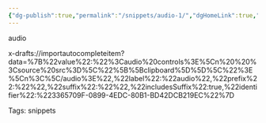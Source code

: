 ```yaml
---
{"dg-publish":true,"permalink":"/snippets/audio-1/","dgHomeLink":true,"dgPassFrontmatter":false}
---
```


audio

x-drafts://importautocompleteitem?data=%7B%22value%22:%22%3Caudio%20controls%3E%5Cn%20%20%3Csource%20src%3D%5C%22%5B%5Bclipboard%5D%5D%5C%22%3E%5Cn%3C%5C/audio%3E%22,%22label%22:%22audio%22,%22prefix%22:%22%22,%22suffix%22:%22%22,%22includesSuffix%22:true,%22identifier%22:%223365709F-0899-4EDC-80B1-BD42DCB219EC%22%7D

Tags:
  snippets